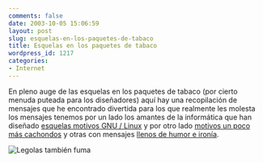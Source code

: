 ```yaml
---
comments: false
date: 2003-10-05 15:06:59
layout: post
slug: esquelas-en-los-paquetes-de-tabaco
title: Esquelas en los paquetes de tabaco
wordpress_id: 1217
categories:
- Internet
---
```


En pleno auge de las esquelas en los paquetes de tabaco (por cierto menuda puteada para los diseñadores) aquí hay una recopilación de mensajes que he encontrado divertida para los que realmente les molesta los mensajes tenemos por un lado los amantes de la informática que han diseñado [esquelas motivos GNU / Linux](http://www.anedonia.net/archivos/esquelas.pdf) y por otro lado [motivos un poco más cachondos](http://www.yonkis.com/imagenes00/etiq_tabaco.htm) y otras con mensajes [llenos de  humor e ironía](http://condosguevos.tripod.com/leyendas.html).





![Legolas también fuma](/archivos/carteles_tabaco05.png)




 
